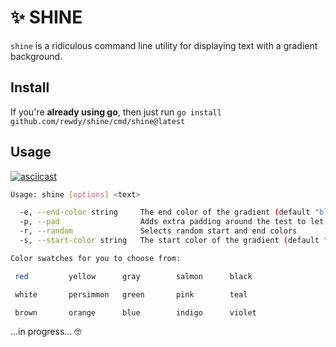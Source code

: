 # ✨ SHINE

`shine` is a ridiculous command line utility for displaying text with a gradient background.

## Install

If you're **already using go**, then just run `go install github.com/rewdy/shine/cmd/shine@latest`

## Usage

[![asciicast](https://asciinema.org/a/JsmY7s4qNTRM2jCGAeefREj7e.png)](https://asciinema.org/a/JsmY7s4qNTRM2jCGAeefREj7e)

```bash
Usage: shine [options] <text>

  -e, --end-color string     The end color of the gradient (default "blue")
  -p, --pad                  Adds extra padding around the test to let it breathe (default true)
  -r, --random               Selects random start and end colors
  -s, --start-color string   The start color of the gradient (default "red")

Color swatches for you to choose from:

 red         yellow      gray        salmon      black

 white       persimmon   green       pink        teal

 brown       orange      blue        indigo      violet
```

...in progress... 🤓
